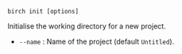     birch init [options]

Initialise the working directory for a new project.

  - `--name` : Name of the project (default `Untitled`).
